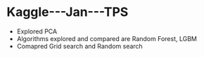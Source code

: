 # Kaggle---Jan---TPS

- Explored PCA
- Algorithms explored and compared are Random Forest, LGBM
- Comapred Grid search and Random search 
